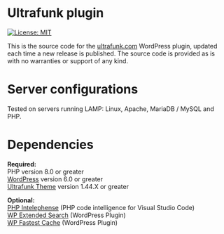 # **Ultrafunk plugin**

[![License: MIT](https://img.shields.io/badge/License-MIT-yellow.svg)](https://opensource.org/licenses/MIT)

This is the source code for the [ultrafunk.com](https://ultrafunk.com) WordPress plugin, updated each time a new release is published. The source code is provided as is with no warranties or support of any kind.

# Server configurations
Tested on servers running LAMP: Linux, Apache, MariaDB / MySQL and PHP.

# Dependencies
**Required:**  
PHP version 8.0 or greater  
[WordPress](https://wordpress.org/download/) version 6.0 or greater  
[Ultrafunk Theme](https://github.com/ultrafunk/ultrafunk-theme/) version 1.44.X or greater  

**Optional:**  
[PHP Intelephense](https://intelephense.com/) (PHP code intelligence for Visual Studio Code)  
[WP Extended Search](https://wordpress.org/plugins/wp-extended-search/) (WordPress Plugin)  
[WP Fastest Cache](https://wordpress.org/plugins/wp-fastest-cache/) (WordPress Plugin)
